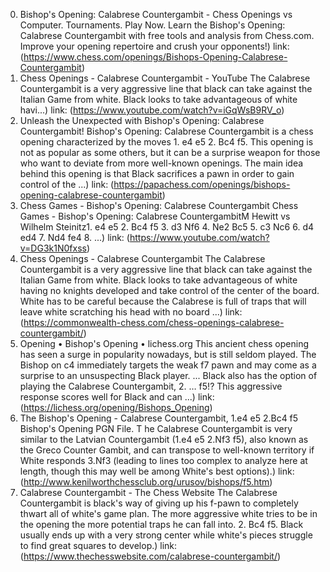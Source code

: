 ---
---
0. Bishop's Opening: Calabrese Countergambit - Chess Openings
vs Computer. Tournaments. Play Now. Learn the Bishop's Opening: Calabrese Countergambit with free tools and analysis from Chess.com. Improve your opening repertoire and crush your opponents!)
link: (https://www.chess.com/openings/Bishops-Opening-Calabrese-Countergambit)
1. Chess Openings - Calabrese Countergambit - YouTube
The Calabrese Countergambit is a very aggressive line that black can take against the Italian Game from white. Black looks to take advantageous of white havi...)
link: (https://www.youtube.com/watch?v=iGqWsB9RV_o)
2. Unleash the Unexpected with Bishop's Opening: Calabrese Countergambit!
Bishop's Opening: Calabrese Countergambit is a chess opening characterized by the moves 1. e4 e5 2. Bc4 f5. This opening is not as popular as some others, but it can be a surprise weapon for those who want to deviate from more well-known openings. The main idea behind this opening is that Black sacrifices a pawn in order to gain control of the ...)
link: (https://papachess.com/openings/bishops-opening-calabrese-countergambit)
3. Chess Games - Bishop's Opening: Calabrese Countergambit
Chess Games - Bishop's Opening: Calabrese CountergambitM Hewitt vs Wilhelm Steinitz1. e4 e5 2. Bc4 f5 3. d3 Nf6 4. Ne2 Bc5 5. c3 Nc6 6. d4 ed4 7. Nd4 fe4 8. ...)
link: (https://www.youtube.com/watch?v=DG3k1N0fxss)
4. Chess Openings - Calabrese Countergambit
The Calabrese Countergambit is a very aggressive line that black can take against the Italian Game from white. Black looks to take advantageous of white having no knights developed and take control of the center of the board. White has to be careful because the Calabrese is full of traps that will leave white scratching his head with no board ...)
link: (https://commonwealth-chess.com/chess-openings-calabrese-countergambit/)
5. Opening • Bishop's Opening • lichess.org
This ancient chess opening has seen a surge in popularity nowadays, but is still seldom played. The Bishop on c4 immediately targets the weak f7 pawn and may come as a surprise to an unsuspecting Black player. ... Black also has the option of playing the Calabrese Countergambit, 2. … f5!? This aggressive response scores well for Black and can ...)
link: (https://lichess.org/opening/Bishops_Opening)
6. The Bishop's Opening - Calabrese Countergambit, 1.e4 e5 2.Bc4 f5
Bishop's Opening PGN File. T he Calabrese Countergambit is very similar to the Latvian Countergambit (1.e4 e5 2.Nf3 f5), also known as the Greco Counter Gambit, and can transpose to well-known territory if White responds 3.Nf3 (leading to lines too complex to analyze here at length, though this may well be among White's best options).)
link: (http://www.kenilworthchessclub.org/urusov/bishops/f5.htm)
7. Calabrese Countergambit - The Chess Website
The Calabrese Countergambit is black's way of giving up his f-pawn to completely thwart all of white's game plan. The more aggressive white tries to be in the opening the more potential traps he can fall into. 2. Bc4 f5. Black usually ends up with a very strong center while white's pieces struggle to find great squares to develop.)
link: (https://www.thechesswebsite.com/calabrese-countergambit/)
